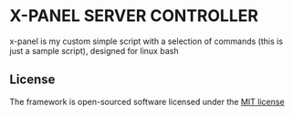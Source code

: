 # X-PANEL SERVER CONTROLLER
x-panel is my custom simple script with a selection of commands (this is just a sample script), designed for linux bash

## License
The framework is open-sourced software licensed under the [MIT license](https://opensource.org/licenses/MIT)

